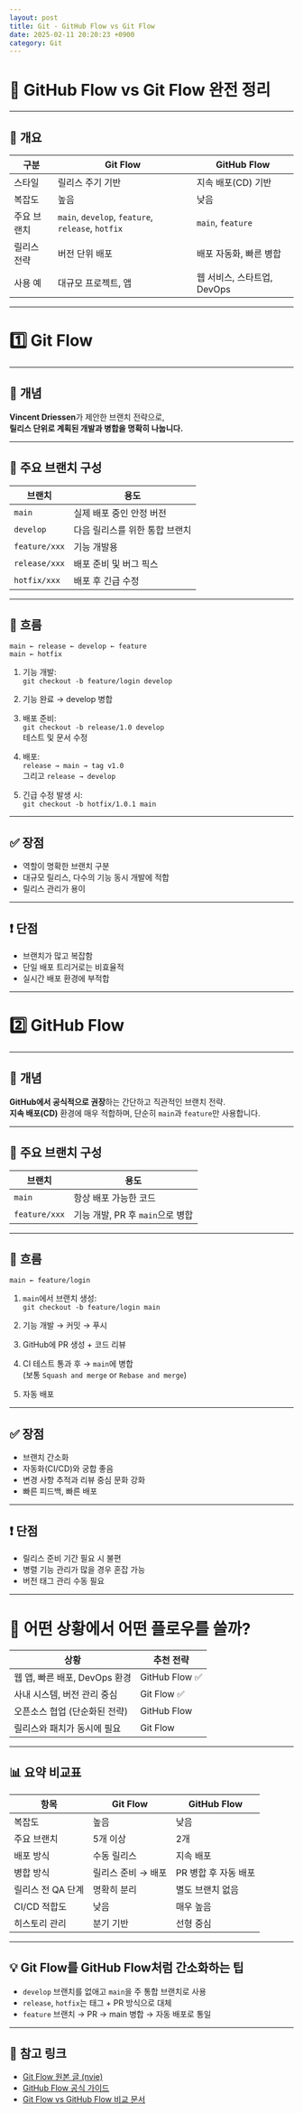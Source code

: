 ```yaml
---
layout: post
title: Git - GitHub Flow vs Git Flow
date: 2025-02-11 20:20:23 +0900
category: Git
---
```

# 🌊 GitHub Flow vs Git Flow 완전 정리

---

## 📌 개요

| 구분 | Git Flow | GitHub Flow |
|------|----------|-------------|
| 스타일 | 릴리스 주기 기반 | 지속 배포(CD) 기반 |
| 복잡도 | 높음 | 낮음 |
| 주요 브랜치 | `main`, `develop`, `feature`, `release`, `hotfix` | `main`, `feature` |
| 릴리스 전략 | 버전 단위 배포 | 배포 자동화, 빠른 병합 |
| 사용 예 | 대규모 프로젝트, 앱 | 웹 서비스, 스타트업, DevOps |

---

# 1️⃣ Git Flow

---

## 🧠 개념

**Vincent Driessen**가 제안한 브랜치 전략으로,  
**릴리스 단위로 계획된 개발과 병합을 명확히 나눕니다.**

---

## 🔧 주요 브랜치 구성

| 브랜치 | 용도 |
|--------|------|
| `main` | 실제 배포 중인 안정 버전 |
| `develop` | 다음 릴리스를 위한 통합 브랜치 |
| `feature/xxx` | 기능 개발용 |
| `release/xxx` | 배포 준비 및 버그 픽스 |
| `hotfix/xxx` | 배포 후 긴급 수정 |

---

## 🔁 흐름

```
main ← release ← develop ← feature
main ← hotfix
```

1. 기능 개발:  
   `git checkout -b feature/login develop`

2. 기능 완료 → develop 병합

3. 배포 준비:  
   `git checkout -b release/1.0 develop`  
   테스트 및 문서 수정

4. 배포:  
   `release → main → tag v1.0`  
   그리고 `release → develop`

5. 긴급 수정 발생 시:  
   `git checkout -b hotfix/1.0.1 main`

---

## ✅ 장점

- 역할이 명확한 브랜치 구분
- 대규모 릴리스, 다수의 기능 동시 개발에 적합
- 릴리스 관리가 용이

---

## ❗ 단점

- 브랜치가 많고 복잡함
- 단일 배포 트리거로는 비효율적
- 실시간 배포 환경에 부적합

---

# 2️⃣ GitHub Flow

---

## 🧠 개념

**GitHub에서 공식적으로 권장**하는 간단하고 직관적인 브랜치 전략.  
**지속 배포(CD)** 환경에 매우 적합하며, 단순히 `main`과 `feature`만 사용합니다.

---

## 🔧 주요 브랜치 구성

| 브랜치 | 용도 |
|--------|------|
| `main` | 항상 배포 가능한 코드 |
| `feature/xxx` | 기능 개발, PR 후 `main`으로 병합 |

---

## 🔁 흐름

```text
main ← feature/login
```

1. `main`에서 브랜치 생성:  
   `git checkout -b feature/login main`

2. 기능 개발 → 커밋 → 푸시

3. GitHub에 PR 생성 + 코드 리뷰

4. CI 테스트 통과 후 → `main`에 병합  
   (보통 `Squash and merge` or `Rebase and merge`)

5. 자동 배포

---

## ✅ 장점

- 브랜치 간소화
- 자동화(CI/CD)와 궁합 좋음
- 변경 사항 추적과 리뷰 중심 문화 강화
- 빠른 피드백, 빠른 배포

---

## ❗ 단점

- 릴리스 준비 기간 필요 시 불편
- 병렬 기능 관리가 많을 경우 혼잡 가능
- 버전 태그 관리 수동 필요

---

# 🎯 어떤 상황에서 어떤 플로우를 쓸까?

| 상황 | 추천 전략 |
|------|-----------|
| 웹 앱, 빠른 배포, DevOps 환경 | GitHub Flow ✅ |
| 사내 시스템, 버전 관리 중심 | Git Flow ✅ |
| 오픈소스 협업 (단순화된 전략) | GitHub Flow |
| 릴리스와 패치가 동시에 필요 | Git Flow |

---

## 📊 요약 비교표

| 항목 | Git Flow | GitHub Flow |
|------|----------|-------------|
| 복잡도 | 높음 | 낮음 |
| 주요 브랜치 | 5개 이상 | 2개 |
| 배포 방식 | 수동 릴리스 | 지속 배포 |
| 병합 방식 | 릴리스 준비 → 배포 | PR 병합 후 자동 배포 |
| 릴리스 전 QA 단계 | 명확히 분리 | 별도 브랜치 없음 |
| CI/CD 적합도 | 낮음 | 매우 높음 |
| 히스토리 관리 | 분기 기반 | 선형 중심 |

---

## 💡 Git Flow를 GitHub Flow처럼 간소화하는 팁

- `develop` 브랜치를 없애고 `main`을 주 통합 브랜치로 사용
- `release`, `hotfix`는 태그 + PR 방식으로 대체
- `feature` 브랜치 → PR → main 병합 → 자동 배포로 통일

---

## 🔗 참고 링크

- [Git Flow 원본 글 (nvie)](https://nvie.com/posts/a-successful-git-branching-model/)
- [GitHub Flow 공식 가이드](https://docs.github.com/en/get-started/quickstart/github-flow)
- [Git Flow vs GitHub Flow 비교 문서](https://www.atlassian.com/git/tutorials/comparing-workflows)